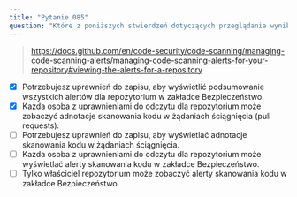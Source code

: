 ```yaml
---
title: "Pytanie 085"
question: "Które z poniższych stwierdzeń dotyczących przeglądania wyników analizy CodeQL są prawdziwe? (Wybierz dwa.)"
---
```



> https://docs.github.com/en/code-security/code-scanning/managing-code-scanning-alerts/managing-code-scanning-alerts-for-your-repository#viewing-the-alerts-for-a-repository
- [x] Potrzebujesz uprawnień do zapisu, aby wyświetlić podsumowanie wszystkich alertów dla repozytorium w zakładce Bezpieczeństwo.
- [x] Każda osoba z uprawnieniami do odczytu dla repozytorium może zobaczyć adnotacje skanowania kodu w żądaniach ściągnięcia (pull requests).
- [ ] Potrzebujesz uprawnień do zapisu, aby wyświetlać adnotacje skanowania kodu w żądaniach ściągnięcia.
- [ ] Każda osoba z uprawnieniami do odczytu dla repozytorium może wyświetlać alerty skanowania kodu w zakładce Bezpieczeństwo.
- [ ] Tylko właściciel repozytorium może zobaczyć alerty skanowania kodu w zakładce Bezpieczeństwo.
